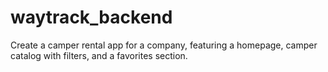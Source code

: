 # waytrack_backend
Create a camper rental app for a company, featuring a homepage, camper catalog with filters, and a favorites section.
